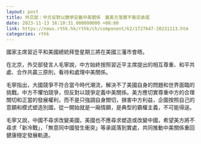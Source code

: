 ```yaml
---
layout: post
title: 外交部：中方反對以競爭定義中美關係　冀美方落實不衝突承諾
date: 2023-11-13 16:10:31.000000000 +08:00
link: https://news.rthk.hk/rthk/ch/component/k2/1727647-20231113.htm
categories: rthk
---
```


國家主席習近平和美國總統拜登星期三將在美國三藩市會晤。

在北京，外交部發言人毛寧說，中方始終按照習近平主席提出的相互尊重、和平共處、合作共贏三原則，看待和處理中美關係。

毛寧指出，大國競爭不符合當今時代潮流，解決不了美國自身的問題和世界面臨的挑戰。中方不懼怕競爭，但反對以競爭定義中美關係。美方應切實尊重中方的合理關切和正當的發展權利，而不是只強調自身關切，損害中方利益，企圖按照自己的意願和模式塑造別國，從一開始就是一廂情願，是典型的霸權主義，不可能得逞。

毛寧又說，中國不尋求改變美國，美國也不應尋求塑造或改變中國，希望美方將不尋求「新冷戰」，「無意同中國發生衝突」等承諾落到實處，共同推動中美關係重回健康穩定發展軌道。
